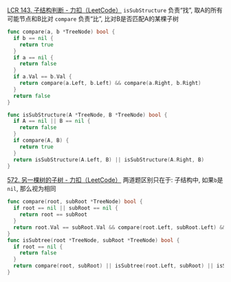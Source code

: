 [LCR 143. 子结构判断 - 力扣（LeetCode）](https://leetcode.cn/problems/shu-de-zi-jie-gou-lcof/description/)
`isSubStructure` 负责“找”, 取A的所有可能节点和B比对
`compare` 负责“比”, 比对B是否匹配A的某棵子树
```go
func compare(a, b *TreeNode) bool {
  if b == nil {
    return true
  }
  if a == nil {
    return false
  }
  if a.Val == b.Val {
    return compare(a.Left, b.Left) && compare(a.Right, b.Right)
  }
  return false
}

func isSubStructure(A *TreeNode, B *TreeNode) bool {
  if A == nil || B == nil {
    return false
  }
  if compare(A, B) {
    return true
  }
  return isSubStructure(A.Left, B) || isSubStructure(A.Right, B)
}
```
[572. 另一棵树的子树 - 力扣（LeetCode）](https://leetcode.cn/problems/subtree-of-another-tree/description/)
两道题区别只在于: 子结构中, 如果`b`是`nil`, 那么视为相同
```go
func compare(root, subRoot *TreeNode) bool {
  if root == nil || subRoot == nil {
    return root == subRoot
  }
  return root.Val == subRoot.Val && compare(root.Left, subRoot.Left) && compare(root.Right, subRoot.Right)
}
func isSubtree(root *TreeNode, subRoot *TreeNode) bool {
  if root == nil {
    return false
  }
  return compare(root, subRoot) || isSubtree(root.Left, subRoot) || isSubtree(root.Right, subRoot)
}
```